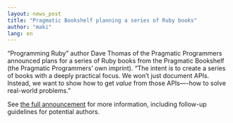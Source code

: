 ```yaml
---
layout: news_post
title: "Pragmatic Bookshelf planning a series of Ruby books"
author: "maki"
lang: en
---
```


“Programming Ruby” author Dave Thomas of the Pragmatic Programmers
announced plans for a series of Ruby books from the Pragmatic Bookshelf
(the Pragmatic Programmers’ own imprint). “The intent is to create a
series of books with a deeply practical focus. We won’t just document
APIs. Instead, we want to show how to get *value* from those APIs—-how
to solve real-world problems.”

See [the full announcement][1] for more information, including follow-up
guidelines for potential authors.



[1]: http://blade.nagaokaut.ac.jp/cgi-bin/scat.rb/ruby/ruby-talk/123137 
